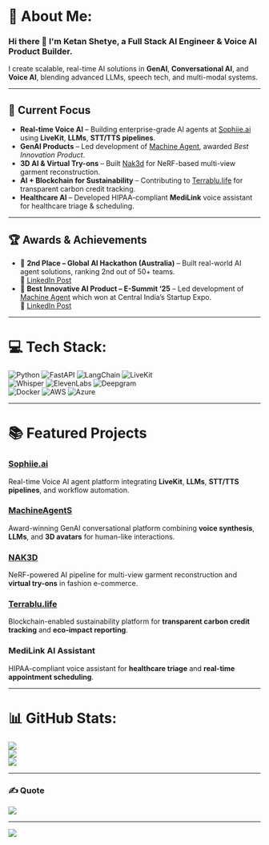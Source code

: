 # 💫 About Me:
### Hi there 👋 I'm **Ketan Shetye**, a Full Stack AI Engineer & Voice AI Product Builder.  
I create scalable, real-time AI solutions in **GenAI**, **Conversational AI**, and **Voice AI**, blending advanced LLMs, speech tech, and multi-modal systems.  

---

## 🚀 Current Focus
- **Real-time Voice AI** – Building enterprise-grade AI agents at [Sophiie.ai](https://sophiie.ai/) using **LiveKit**, **LLMs**, **STT/TTS pipelines**.  
- **GenAI Products** – Led development of [Machine Agent](https://machineagents.ai/), awarded *Best Innovation Product*.  
- **3D AI & Virtual Try-ons** – Built [Nak3d](https://www.nak3d.xyz/) for NeRF-based multi-view garment reconstruction.  
- **AI + Blockchain for Sustainability** – Contributing to [Terrablu.life](https://terrablu.life/) for transparent carbon credit tracking.  
- **Healthcare AI** – Developed HIPAA-compliant **MediLink** voice assistant for healthcare triage & scheduling.  

---

## 🏆 Awards & Achievements
- 🥈 **2nd Place – Global AI Hackathon (Australia)** – Built real-world AI agent solutions, ranking 2nd out of 50+ teams.  
  🔗 [LinkedIn Post](https://www.linkedin.com/posts/ketan-shetye-769892133_openai-operator-deepseek-activity-7291821140526718976-uv_S)  
- 🏅 **Best Innovative AI Product – E-Summit ‘25** – Led development of [Machine Agent](https://machineagents.ai/) which won at Central India’s Startup Expo.  
  🔗 [LinkedIn Post](https://www.linkedin.com/posts/ketan-shetye-769892133_askgaloremachineagents-activity-7297577366250250241-y1o2)  

---

# 💻 Tech Stack:
![Python](https://img.shields.io/badge/Python-3670A0?style=for-the-badge&logo=python&logoColor=ffdd54) 
![FastAPI](https://img.shields.io/badge/FastAPI-005571?style=for-the-badge&logo=fastapi) 
![LangChain](https://img.shields.io/badge/LangChain-1B1B1B?style=for-the-badge&logo=chainlink&logoColor=white) 
![LiveKit](https://img.shields.io/badge/LiveKit-FF4B4B?style=for-the-badge&logo=webrtc&logoColor=white)  
![Whisper](https://img.shields.io/badge/Whisper-STT-3C3C3C?style=for-the-badge&logo=openai&logoColor=white) 
![ElevenLabs](https://img.shields.io/badge/ElevenLabs-TTS-F28D35?style=for-the-badge) 
![Deepgram](https://img.shields.io/badge/Deepgram-STT-1D4ED8?style=for-the-badge)  
![Docker](https://img.shields.io/badge/Docker-0db7ed?style=for-the-badge&logo=docker&logoColor=white) 
![AWS](https://img.shields.io/badge/AWS-FF9900?style=for-the-badge&logo=amazon-aws&logoColor=white) 
![Azure](https://img.shields.io/badge/Azure-0078D4?style=for-the-badge&logo=microsoft-azure&logoColor=white)  

---

# 📚 Featured Projects

### **[Sophiie.ai](https://sophiie.ai/)**
Real-time Voice AI agent platform integrating **LiveKit**, **LLMs**, **STT/TTS pipelines**, and workflow automation.

### **[MachineAgentS](https://machineagents.ai/)**
Award-winning GenAI conversational platform combining **voice synthesis**, **LLMs**, and **3D avatars** for human-like interactions.

### **[NAK3D](https://www.nak3d.xyz/)**
NeRF-powered AI pipeline for multi-view garment reconstruction and **virtual try-ons** in fashion e-commerce.

### **[Terrablu.life](https://terrablu.life/)**
Blockchain-enabled sustainability platform for **transparent carbon credit tracking** and **eco-impact reporting**.

### **MediLink AI Assistant**
HIPAA-compliant voice assistant for **healthcare triage** and **real-time appointment scheduling**.

---

# 📊 GitHub Stats:
![](https://github-readme-stats.vercel.app/api?username=ketan0095&theme=dark&hide_border=false&include_all_commits=false&count_private=true)  
![](https://github-readme-streak-stats.herokuapp.com/?user=ketan0095&theme=dark&hide_border=false)  
![](https://github-readme-stats.vercel.app/api/top-langs/?username=ketan0095&theme=dark&hide_border=false&layout=compact)

---

### ✍️ Quote
![](https://quotes-github-readme.vercel.app/api?type=horizontal&theme=radical)

---

[![](https://visitcount.itsvg.in/api?id=ketan0095&icon=0&color=0)](https://visitcount.itsvg.in)
